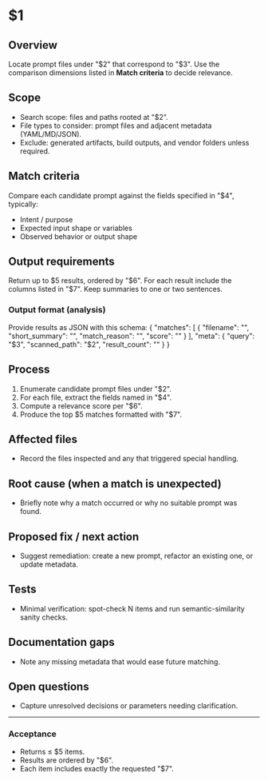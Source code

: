 # $1

## Overview

Locate prompt files under "$2" that correspond to "$3". Use the comparison dimensions listed in **Match criteria** to decide relevance.

## Scope

* Search scope: files and paths rooted at "$2".
* File types to consider: prompt files and adjacent metadata (YAML/MD/JSON).
* Exclude: generated artifacts, build outputs, and vendor folders unless required.

## Match criteria

Compare each candidate prompt against the fields specified in "$4", typically:

* Intent / purpose
* Expected input shape or variables
* Observed behavior or output shape

## Output requirements

Return up to $5 results, ordered by "$6". For each result include the columns listed in "$7". Keep summaries to one or two sentences.

### Output format (analysis)

Provide results as JSON with this schema:
{
"matches": [
{
"filename": "<string>",
"short_summary": "<string>",
"match_reason": "<string>",
"score": "<number>"
}
],
"meta": {
"query": "$3",
"scanned_path": "$2",
"result_count": "<integer>"
}
}

## Process

1. Enumerate candidate prompt files under "$2".
2. For each file, extract the fields named in "$4".
3. Compute a relevance score per "$6".
4. Produce the top $5 matches formatted with "$7".

## Affected files

* Record the files inspected and any that triggered special handling.

## Root cause (when a match is unexpected)

* Briefly note why a match occurred or why no suitable prompt was found.

## Proposed fix / next action

* Suggest remediation: create a new prompt, refactor an existing one, or update metadata.

## Tests

* Minimal verification: spot-check N items and run semantic-similarity sanity checks.

## Documentation gaps

* Note any missing metadata that would ease future matching.

## Open questions

* Capture unresolved decisions or parameters needing clarification.

---

### Acceptance

* Returns ≤ $5 items.
* Results are ordered by "$6".
* Each item includes exactly the requested "$7".
